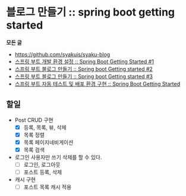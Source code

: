 # 블로그 만들기 :: spring boot getting started

**모든 글**

- https://github.com/syakuis/syaku-blog
- [스프링 부트 개발 환경 설정 :: Spring Boot Getting Started #1](http://syaku.tistory.com/369)
- [스프링 부트 블로그 만들기 :: Spring boot Getting started #2](http://syaku.tistory.com/370)
- [스프링 부트 블로그 만들기 :: Spring boot Getting started #3](http://syaku.tistory.com/372)
- [스프링 부트 자동 테스트 및 배포 환경 구현 :: Spring Boot Getting Started](http://syaku.tistory.com/371)

## 할일

- Post CRUD 구현
  - [x] 등록, 목록, 뷰, 삭제
  - [x] 목록 정렬
  - [x] 목록 페이지네비게이션 
  - [x] 목록 검색
- 로그인 사용자만 쓰기 삭제를 할 수 있다.
  - [ ] 로그인, 로그아웃
  - [ ] 포스트 등록, 삭제
- 캐시 구현
  - [ ] 포스트 목록 캐시 적용
